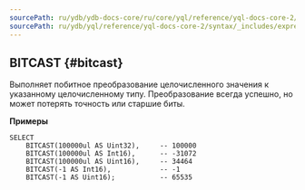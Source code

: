 ```yaml
---
sourcePath: ru/ydb/ydb-docs-core/ru/core/yql/reference/yql-docs-core-2/syntax/_includes/expressions/bitcast.md
sourcePath: ru/ydb/yql/reference/yql-docs-core-2/syntax/_includes/expressions/bitcast.md
---
```


## BITCAST {#bitcast}
Выполняет побитное преобразование целочисленного значения к указанному целочисленному типу. Преобразование всегда успешно, но может потерять точность или старшие биты.

**Примеры**
``` yql
SELECT
    BITCAST(100000ul AS Uint32),     -- 100000
    BITCAST(100000ul AS Int16),      -- -31072
    BITCAST(100000ul AS Uint16),     -- 34464
    BITCAST(-1 AS Int16),            -- -1
    BITCAST(-1 AS Uint16);           -- 65535
```
